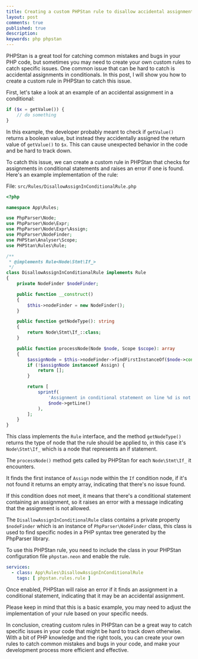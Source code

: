 ```yaml
---
title: Creating a custom PHPStan rule to disallow accidental assignments in conditionals
layout: post
comments: true
published: true
description:
keywords: php phpstan
---
```


PHPStan is a great tool for catching common mistakes and bugs in your PHP code,
but sometimes you may need to create your own custom rules to catch specific issues.
One common issue that can be hard to catch is accidental assignments in conditionals.
In this post, I will show you how to create a custom rule in PHPStan to catch this issue.

First, let's take a look at an example of an accidental assignment in a conditional:

```php
if ($x = getValue()) {
    // do something
}
```

In this example, the developer probably meant to check if `getValue()` returns
a boolean value, but instead they accidentally assigned the return value
of `getValue()` to `$x`. This can cause unexpected behavior in the code
and be hard to track down.

To catch this issue, we can create a custom rule in PHPStan that
checks for assignments in conditional statements and raises an
error if one is found. Here's an example implementation of the rule:

File: `src/Rules/DisallowAssignInConditionalRule.php`

```php
<?php

namespace App\Rules;

use PhpParser\Node;
use PhpParser\Node\Expr;
use PhpParser\Node\Expr\Assign;
use PhpParser\NodeFinder;
use PHPStan\Analyser\Scope;
use PHPStan\Rules\Rule;

/**
 * @implements Rule<Node\Stmt\If_>
 */
class DisallowAssignInConditionalRule implements Rule
{
    private NodeFinder $nodeFinder;

    public function __construct()
    {
        $this->nodeFinder = new NodeFinder();
    }

    public function getNodeType(): string
    {
        return Node\Stmt\If_::class;
    }

    public function processNode(Node $node, Scope $scope): array
    {
        $assignNode = $this->nodeFinder->findFirstInstanceOf($node->cond, Assign::class);
        if (!$assignNode instanceof Assign) {
            return [];
        }

        return [
            sprintf(
                'Assignment in conditional statement on line %d is not allowed.',
                $node->getLine()
            ),
        ];
    }
}

```

This class implements the `Rule` interface, and the method `getNodeType()` 
returns the type of node that the rule should be applied to, 
in this case it's `Node\Stmt\If_` which is a node that represents an if statement.

The `processNode()` method gets called by PHPStan for each `Node\Stmt\If_` it encounters. 

It finds the first instance of `Assign` node within the `If` condition node, 
if it's not found it returns an empty array, indicating that there's no issue found.

If this condition does not meet, it means that there's a conditional statement 
containing an assignment, so it raises an error with a message indicating 
that the assignment is not allowed.

The `DisallowAssignInConditionalRule` class contains a private property `$nodeFinder`
which is an instance of `PhpParser\NodeFinder` class, 
this class is used to find specific nodes in a PHP syntax tree 
generated by the PhpParser library.

To use this PHPStan rule, you need to include the class in your
PHPStan configuration file `phpstan.neon` and enable the rule.

```yaml
services:
  - class: App\Rules\DisallowAssignInConditionalRule
    tags: [ phpstan.rules.rule ]
```

Once enabled, PHPStan will raise an error if it finds
an assignment in a conditional statement,
indicating that it may be an accidental assignment.

Please keep in mind that this is a basic example,
you may need to adjust the implementation of your
rule based on your specific needs.

In conclusion, creating custom rules in PHPStan can be a great way
to catch specific issues in your code that might be hard to track down otherwise.
With a bit of PHP knowledge and the right tools,
you can create your own rules to catch common mistakes
and bugs in your code, and make your development
process more efficient and effective.
